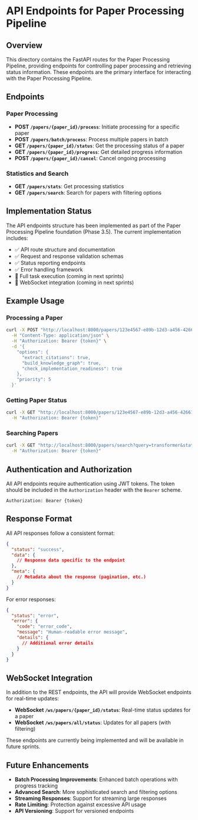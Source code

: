 # API Endpoints for Paper Processing Pipeline

## Overview

This directory contains the FastAPI routes for the Paper Processing Pipeline, providing endpoints for controlling paper processing and retrieving status information. These endpoints are the primary interface for interacting with the Paper Processing Pipeline.

## Endpoints

### Paper Processing

- **POST `/papers/{paper_id}/process`**: Initiate processing for a specific paper
- **POST `/papers/batch/process`**: Process multiple papers in batch
- **GET `/papers/{paper_id}/status`**: Get the processing status of a paper
- **GET `/papers/{paper_id}/progress`**: Get detailed progress information
- **POST `/papers/{paper_id}/cancel`**: Cancel ongoing processing

### Statistics and Search

- **GET `/papers/stats`**: Get processing statistics
- **GET `/papers/search`**: Search for papers with filtering options

## Implementation Status

The API endpoints structure has been implemented as part of the Paper Processing Pipeline foundation (Phase 3.5). The current implementation includes:

- ✅ API route structure and documentation
- ✅ Request and response validation schemas
- ✅ Status reporting endpoints
- ✅ Error handling framework
- 🔄 Full task execution (coming in next sprints)
- 🔄 WebSocket integration (coming in next sprints)

## Example Usage

### Processing a Paper

```bash
curl -X POST "http://localhost:8000/papers/123e4567-e89b-12d3-a456-426614174000/process" \
  -H "Content-Type: application/json" \
  -H "Authorization: Bearer {token}" \
  -d '{
    "options": {
      "extract_citations": true,
      "build_knowledge_graph": true,
      "check_implementation_readiness": true
    },
    "priority": 5
  }'
```

### Getting Paper Status

```bash
curl -X GET "http://localhost:8000/papers/123e4567-e89b-12d3-a456-426614174000/status" \
  -H "Authorization: Bearer {token}"
```

### Searching Papers

```bash
curl -X GET "http://localhost:8000/papers/search?query=transformer&status=analyzed&limit=10" \
  -H "Authorization: Bearer {token}"
```

## Authentication and Authorization

All API endpoints require authentication using JWT tokens. The token should be included in the `Authorization` header with the `Bearer` scheme.

```
Authorization: Bearer {token}
```

## Response Format

All API responses follow a consistent format:

```json
{
  "status": "success",
  "data": {
    // Response data specific to the endpoint
  },
  "meta": {
    // Metadata about the response (pagination, etc.)
  }
}
```

For error responses:

```json
{
  "status": "error",
  "error": {
    "code": "error_code",
    "message": "Human-readable error message",
    "details": {
      // Additional error details
    }
  }
}
```

## WebSocket Integration

In addition to the REST endpoints, the API will provide WebSocket endpoints for real-time updates:

- **WebSocket `/ws/papers/{paper_id}/status`**: Real-time status updates for a paper
- **WebSocket `/ws/papers/all/status`**: Updates for all papers (with filtering)

These endpoints are currently being implemented and will be available in future sprints.

## Future Enhancements

- **Batch Processing Improvements**: Enhanced batch operations with progress tracking
- **Advanced Search**: More sophisticated search and filtering options
- **Streaming Responses**: Support for streaming large responses
- **Rate Limiting**: Protection against excessive API usage
- **API Versioning**: Support for versioned endpoints